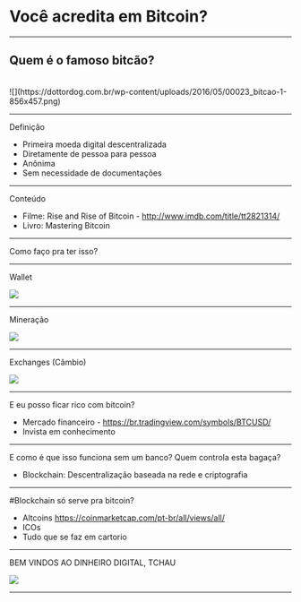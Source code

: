 # Você acredita em Bitcoin?

---

## Quem é o famoso bitcão?

<br>
![](https://dottordog.com.br/wp-content/uploads/2016/05/00023_bitcao-1-856x457.png)

---

Definição

- Primeira moeda digital descentralizada
- Diretamente de pessoa para pessoa
- Anônima
- Sem necessidade de documentações

---

Conteúdo

- Filme: Rise and Rise of Bitcoin - http://www.imdb.com/title/tt2821314/
- Livro: Mastering Bitcoin

---

Como faço pra ter isso?

---

Wallet

![](http://imag.malavida.com/mvimgbig/download-fs/bitcoin-wallet-13602-5.jpg)

---

Mineração

![](http://online.wsj.com/media/0201_cio_ledg_G_20160201185005.jpg)

---

Exchanges (Câmbio)

![](https://d1ic4altzx8ueg.cloudfront.net/finder-us/wp-uploads/2017/09/Exodus-wallet-interface-screenshot.png)


---

E eu posso ficar rico com bitcoin?

- Mercado financeiro - https://br.tradingview.com/symbols/BTCUSD/
- Invista em conhecimento

---

E como é que isso funciona sem um banco? Quem controla esta bagaça?
- Blockchain: Descentralização baseada na rede e criptografia


---

#Blockchain só serve pra bitcoin?
  - Altcoins
  https://coinmarketcap.com/pt-br/all/views/all/
  - ICOs
  - Tudo que se faz em cartorio

---

BEM VINDOS AO DINHEIRO DIGITAL, TCHAU

![](https://media.giphy.com/media/fdOA43sHFE6Pu/giphy.gif)


---

